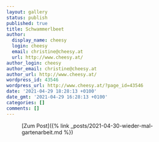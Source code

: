 ```yaml
---
layout: gallery
status: publish
published: true
title: Schwammerlbeet
author:
  display_name: cheesy
  login: cheesy
  email: christine@cheesy.at
  url: http://www.cheesy.at/
author_login: cheesy
author_email: christine@cheesy.at
author_url: http://www.cheesy.at/
wordpress_id: 43546
wordpress_url: http://www.cheesy.at/?page_id=43546
date: '2021-04-29 18:28:13 +0100'
date_gmt: '2021-04-29 16:28:13 +0100'
categories: []
comments: []
---
```

<!-- wp:core-embed/wordpress {"url":"http://www.cheesy.at/2021/04/wieder-mal-gartenarbeit/","type":"rich","providerNameSlug":"cheesy-at","className":""} -->
<figure class="wp-block-embed-wordpress wp-block-embed is-type-rich is-provider-cheesy-at">
<div class="wp-block-embed__wrapper">
[Zum Post]({% link _posts/2021-04-30-wieder-mal-gartenarbeit.md %})
</div>
</figure>
<!-- /wp:core-embed/wordpress -->
<!-- wp:paragraph --><!-- /wp:paragraph -->
